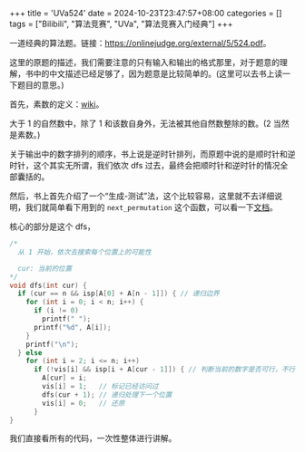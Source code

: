 +++
title = 'UVa524'
date = 2024-10-23T23:47:57+08:00
categories = []
tags = ["Bilibili", "算法竞赛", "UVa", "算法竞赛入门经典"]
+++

一道经典的算法题。链接：<https://onlinejudge.org/external/5/524.pdf>。

这里的原题的描述，我们需要注意的只有输入和输出的格式那里，对于题意的理解，书中的中文描述已经足够了，因为题意是比较简单的。(这里可以去书上读一下题目的意思。)

首先，素数的定义：[wiki](https://zh.wikipedia.org/wiki/%E8%B4%A8%E6%95%B0)。

大于 1 的自然数中，除了 1 和该数自身外，无法被其他自然数整除的数。(2 当然是素数。)

关于输出中的数字排列的顺序，书上说是逆时针排列，而原题中说的是顺时针和逆时针，这个其实无所谓，我们依次 dfs 过去，最终会把顺时针和逆时针的情况全部囊括的。

然后，书上首先介绍了一个“生成-测试”法，这个比较容易，这里就不去详细说明，我们就简单看下用到的 `next_permutation` 这个函数，可以看一下[文档](https://en.cppreference.com/w/cpp/algorithm/next_permutation)。

核心的部分是这个 dfs，

```cpp
/*
  从 1 开始，依次去搜索每个位置上的可能性

  cur: 当前的位置
*/
void dfs(int cur) {
  if (cur == n && isp[A[0] + A[n - 1]]) { // 递归边界
    for (int i = 0; i < n; i++) {
      if (i != 0)
        printf(" ");
      printf("%d", A[i]);
    }
    printf("\n");
  } else
    for (int i = 2; i <= n; i++)
      if (!vis[i] && isp[i + A[cur - 1]]) { // 判断当前的数字是否可行，不行的就跳过，相当于是剪枝了
        A[cur] = i;
        vis[i] = 1;   // 标记已经访问过
        dfs(cur + 1); // 递归处理下一个位置
        vis[i] = 0;   // 还原
      }
}
```

我们直接看所有的代码，一次性整体进行讲解。


